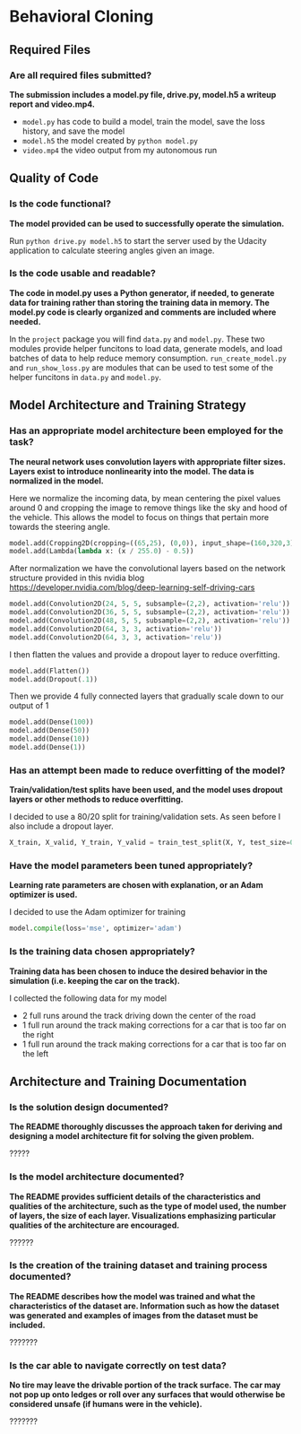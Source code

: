 # Behavioral Cloning

## Required Files

### Are all required files submitted?

<b> The submission includes a model.py file, drive.py, model.h5 a writeup report and video.mp4.</b>

- `model.py` has code to build a model, train the model, save the loss history, and save the model
- `model.h5` the model created by `python model.py`
- `video.mp4` the video output from my autonomous run

## Quality of Code

### Is the code functional?

<b> The model provided can be used to successfully operate the simulation. </b>

Run `python drive.py model.h5` to start the server used by the Udacity application to calculate steering angles given an image.

### Is the code usable and readable?

<b> The code in model.py uses a Python generator, if needed, to generate data for training rather than storing the training data in memory. The model.py code is clearly organized and comments are included where needed. </b>

In the `project` package you will find `data.py` and `model.py`. These two modules provide helper funcitons to load data, generate models, and load batches of data to help reduce memory consumption.
`run_create_model.py` and `run_show_loss.py` are modules that can be used to test some of the helper funcitons in `data.py` and `model.py`.

## Model Architecture and Training Strategy

### Has an appropriate model architecture been employed for the task?

<b> The neural network uses convolution layers with appropriate filter sizes. Layers exist to introduce nonlinearity into the model. The data is normalized in the model. </b>

Here we normalize the incoming data, by mean centering the pixel values around 0 and cropping the image to remove things like the sky and hood of the vehicle. This allows the model
to focus on things that pertain more towards the steering angle.

```python
model.add(Cropping2D(cropping=((65,25), (0,0)), input_shape=(160,320,3)))
model.add(Lambda(lambda x: (x / 255.0) - 0.5))
```

After normalization we have the convolutional layers based on the network structure provided in this nvidia blog
https://developer.nvidia.com/blog/deep-learning-self-driving-cars

```python
model.add(Convolution2D(24, 5, 5, subsample=(2,2), activation='relu'))
model.add(Convolution2D(36, 5, 5, subsample=(2,2), activation='relu'))
model.add(Convolution2D(48, 5, 5, subsample=(2,2), activation='relu'))
model.add(Convolution2D(64, 3, 3, activation='relu'))
model.add(Convolution2D(64, 3, 3, activation='relu'))
```

I then flatten the values and provide a dropout layer to reduce overfitting.

```python
model.add(Flatten()) 
model.add(Dropout(.1))
```

Then we provide 4 fully connected layers that gradually scale down to our output of 1

```python
model.add(Dense(100))
model.add(Dense(50))
model.add(Dense(10))
model.add(Dense(1))
```
    
### Has an attempt been made to reduce overfitting of the model?

<b> Train/validation/test splits have been used, and the model uses dropout layers or other methods to reduce overfitting. </b>

I decided to use a 80/20 split for training/validation sets. As seen before I also include a dropout layer.

```python
X_train, X_valid, Y_train, Y_valid = train_test_split(X, Y, test_size=0.2)
```

### Have the model parameters been tuned appropriately?

<b> Learning rate parameters are chosen with explanation, or an Adam optimizer is used. </b>

I decided to use the Adam optimizer for training

```python
model.compile(loss='mse', optimizer='adam')
```

### Is the training data chosen appropriately?

<b> Training data has been chosen to induce the desired behavior in the simulation (i.e. keeping the car on the track). </b>

I collected the following data for my model

- 2 full runs around the track driving down the center of the road
- 1 full run around the track making corrections for a car that is too far on the right
- 1 full run around the track making corrections for a car that is too far on the left

## Architecture and Training Documentation

### Is the solution design documented?

<b> The README thoroughly discusses the approach taken for deriving and designing a model architecture fit for solving the given problem. </b>

?????

### Is the model architecture documented?

<b> The README provides sufficient details of the characteristics and qualities of the architecture, such as the type of model used, the number of layers, the size of each layer. Visualizations emphasizing particular qualities of the architecture are encouraged. </b>

??????

### Is the creation of the training dataset and training process documented?

<b> The README describes how the model was trained and what the characteristics of the dataset are. Information such as how the dataset was generated and examples of images from the dataset must be included. </b>

???????

### Is the car able to navigate correctly on test data?

<b> No tire may leave the drivable portion of the track surface. The car may not pop up onto ledges or roll over any surfaces that would otherwise be considered unsafe (if humans were in the vehicle). </b>

???????
